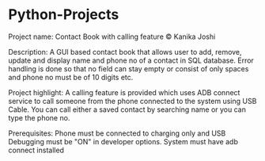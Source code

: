 # Python-Projects
Project name: Contact Book with calling feature 
© Kanika Joshi

Description: A GUI based contact book that allows user to add, remove, update and display name and phone no of a contact in SQL database. 
Error handling is done so that no field can stay empty or consist of only spaces and phone no must be of 10 digits etc. 

Project highlight: A calling feature is provided which uses ADB connect service to call someone from the phone connected to the system using USB Cable. 
You can call either a saved contact by searching name or you can type the phone no. 

Prerequisites: 
Phone must be connected to charging only and USB Debugging must be "ON" in developer options. 
System must have adb connect installed
